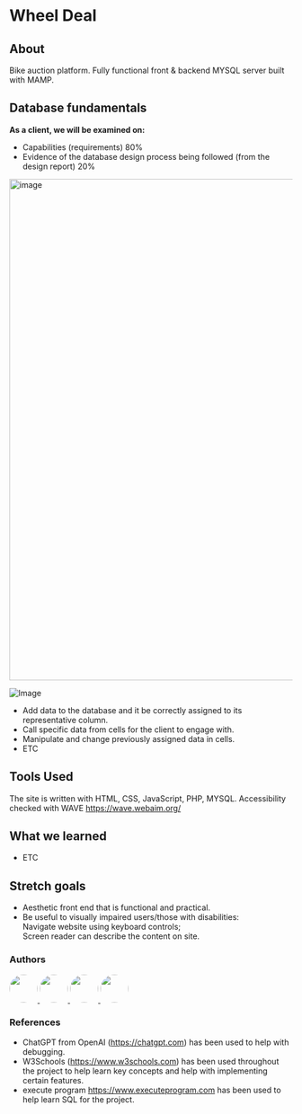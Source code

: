 # Wheel Deal

## About

Bike auction platform. Fully functional front &amp; backend MYSQL server built with MAMP.


## Database fundamentals

**As a client, we will be examined on:**

- Capabilities (requirements) 80%
- Evidence of the database design process being followed (from the design report) 20%

<img width="893" alt="image" src="https://github.com/user-attachments/assets/72011760-30d7-4ef9-980a-49301aac77ca">

![Image](https://github.com/user-attachments/assets/17155c3f-70f7-408e-bbc9-002cfd0861aa)


- Add data to the database and it be correctly assigned to its representative column.
- Call specific data from cells for the client to engage with.
- Manipulate and change previously assigned data in cells.
- ETC



## Tools Used

The site is written with HTML, CSS, JavaScript, PHP, MYSQL. Accessibility checked with WAVE https://wave.webaim.org/

## What we learned

- ETC

## Stretch goals

- Aesthetic front end that is functional and practical.
- Be useful to visually impaired users/those with disabilities:<br>
  Navigate website using keyboard controls;<br>
  Screen reader can describe the content on site.
  
### Authors

<a href="https://github.com/peaceES">
  <img src="https://avatars.githubusercontent.com/u/88505176?v=4" style="border-radius: 50%; width: 50px;">
</a>

<a href="https://github.com/tt01924">
  <img src="https://avatars.githubusercontent.com/u/150555214?v=4" style="border-radius: 50%; width: 50px;">
</a>

<a href="https://github.com/timfarkas">
  <img src="https://avatars.githubusercontent.com/u/60944846?v=4" style="border-radius: 50%; width: 50px;">
</a>

<a href="https://github.com/j-simpson1">
  <img src="https://avatars.githubusercontent.com/u/183202115?v=4" style="border-radius: 50%; width: 50px;">
</a>

### References

- ChatGPT from OpenAI (https://chatgpt.com) has been used to help with debugging.
- W3Schools (https://www.w3schools.com) has been used throughout the project to help learn key concepts and help with implementing certain features.
- execute program https://www.executeprogram.com has been used to help learn SQL for the project.